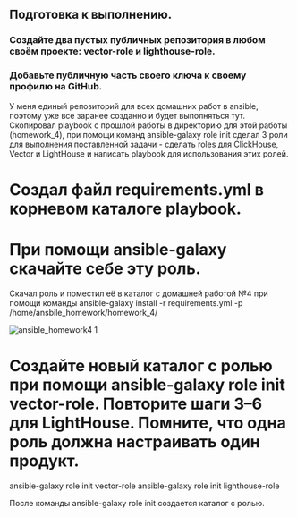 ## Подготовка к выполнению.

### Создайте два пустых публичных репозитория в любом своём проекте: vector-role и lighthouse-role.
### Добавьте публичную часть своего ключа к своему профилю на GitHub.



У меня единый репозиторий для всех домашних работ в ansible, поэтому уже все заранее созданно и будет выполняться тут. Скопировал playbook с прошлой работы в директорию для этой работы (homework_4), при помощи команд ansible-galaxy role init сделал 3 роли для выполнения поставленной задачи -  сделать roles для ClickHouse, Vector и LightHouse и написать playbook для использования этих ролей.





# Cоздал файл  requirements.yml в корневом каталоге playbook.



# При помощи ansible-galaxy скачайте себе эту роль.



Скачал роль и поместил её в каталог с домашней работой №4 при помощи команды ansible-galaxy install -r requirements.yml -p /home/ansbile_homework/homework_4/


![ansible_homework4 1](https://github.com/user-attachments/assets/afe9f07a-fb5e-4f2f-86c8-4b0c354bc5f4)




# Создайте новый каталог с ролью при помощи ansible-galaxy role init vector-role. Повторите шаги 3–6 для LightHouse. Помните, что одна роль должна настраивать один продукт.

ansible-galaxy role init vector-role 
ansible-galaxy role init lighthouse-role

После команды ansible-galaxy role init создается каталог с ролью. 
